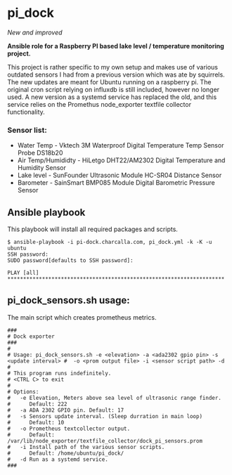 # pi_dock

*New and improved*

**Ansible role for a Raspberry PI based lake level / temperature monitoring project.**

This project is rather specific to my own setup and makes use of various outdated sensors I had from a previous version which was ate by squirrels. The new updates are meant for Ubuntu running on a raspberry pi. The original cron script relying on influxdb is still included, however no longer used. A new version as a systemd service has replaced the old, and this service relies on the Promethus node_exporter textfile collector functionality.

### Sensor list:
- Water Temp - Vktech 3M Waterproof Digital Temperature Temp Sensor Probe DS18b20
- Air Temp/Humididty - HiLetgo DHT22/AM2302 Digital Temperature and Humidity Sensor
- Lake level - SunFounder Ultrasonic Module HC-SR04 Distance Sensor
- Barometer - SainSmart BMP085 Module Digital Barometric Pressure Sensor

## Ansible playbook

This playbook will install all required packages and scripts.


```
$ ansible-playbook -i pi-dock.charcalla.com, pi_dock.yml -k -K -u ubuntu
SSH password:
SUDO password[defaults to SSH password]:

PLAY [all] *********************************************************************
```

## pi_dock_sensors.sh usage:

The main script which creates prometheus metrics.

```
###
# Dock exporter
###
# 
# Usage: pi_dock_sensors.sh -e <elevation> -a <ada2302 gpio pin> -s <update interval> #	 -o <prom output file> -i <sensor script path> -d
#
# This program runs indefinitely.
# <CTRL C> to exit
#
# Options:
#   -e Elevation, Meters above sea level of ultrasonic range finder. 
#      Default: 222
#   -a ADA 2302 GPIO pin. Default: 17
#   -s Sensors update interval. (Sleep durration in main loop) 
#      Default: 10
#   -o Prometheus textcollector output. 
#      Default: /var/lib/node_exporter/textfile_collector/dock_pi_sensors.prom
#   -i Install path of the various sensor scripts. 
#      Default: /home/ubuntu/pi_dock/
#   -d Run as a systemd service.
###
``` 
